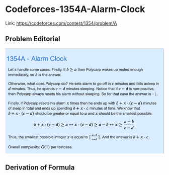# Codeforces-1354A-Alarm-Clock
Link: https://codeforces.com/contest/1354/problem/A
## Problem Editorial
![](vis.png)
## Derivation of Formula

